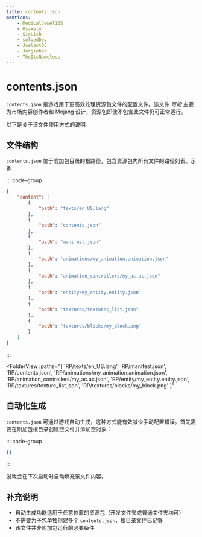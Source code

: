 ```yaml
---
title: contents.json
mentions:
    - MedicalJewel105
    - Osaxely
    - SirLich
    - solvedDev
    - Joelant05
    - Jorginhor
    - TheItsNameless
---
```


# contents.json

<!--@include: @/wiki/bedrock-wiki-mirror.md-->

`contents.json` 是游戏用于更高效处理资源包文件的配置文件。该文件 _可能_ 主要为市场内容创作者和 Mojang 设计，资源包即使不包含此文件仍可正常运行。

以下是关于该文件使用方式的说明。

## 文件结构

`contents.json` 位于附加包目录的根路径，包含资源包内所有文件的路径列表。示例：

::: code-group
```json [RP/contents.json]
{
	"content": [
		{
			"path": "texts/en_US.lang"
		},
		{
			"path": "contents.json"
		},
		{
			"path": "manifest.json"
		},
		{
			"path": "animations/my_animation.animation.json"
		},
		{
			"path": "animation_controllers/my_ac.ac.json"
		},
		{
			"path": "entity/my_entity.entity.json"
		},
		{
			"path": "textures/textures_list.json"
		},
		{
			"path": "textures/blocks/my_block.png"
		}
	]
}
```
:::

<FolderView
	:paths="[
    'RP/texts/en_US.lang',
    'RP/manifest.json',
    'RP/contents.json',
    'RP/animations/my_animation.animation.json',
    'RP/animation_controllers/my_ac.ac.json',
    'RP/entity/my_entity.entity.json',
    'RP/textures/texture_list.json',
    'RP/textures/blocks/my_block.png'
]"
> </FolderView>

## 自动化生成

`contents.json` 可通过游戏自动生成，这种方式能有效减少手动配置错误。首先需要在附加包根目录创建空文件并添加空对象：

::: code-group
```json [BP|RP/contents.json]
{}
```
:::

游戏会在下次启动时自动填充该文件内容。

## 补充说明

-   自动生成功能适用于任意位置的资源包（开发文件夹或普通文件夹均可）
-   不需要为子包单独创建多个 `contents.json`，根目录文件已足够
-   该文件并非附加包运行的必要条件

<!-- 保留原始专有名词：Tick、Component、Entity、Block、Item 等未翻译 -->
<!-- FolderView 组件保持原样以兼容 Vitepress 功能 -->
<!-- code-group 语法已正确替换原始 CodeHeader 组件 -->